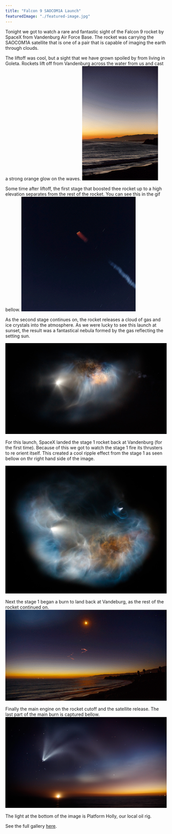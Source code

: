 ```yaml
---
title: "Falcon 9 SAOCOM1A Launch"
featuredImage: "./featured-image.jpg"
---
```

Tonight we got to watch a rare and fantastic sight of the Falcon 9 rocket by SpaceX from Vandenburg Air Force Base.
The rocket was carrying the SAOCOM1A satellite that is one of a pair that is capable of imaging the earth through clouds.

The liftoff was cool, but a sight that we have grown spoiled by from living in Goleta.
Rockets lift off from Vandenburg across the water from us and cast a strong orange glow on the waves.
![Liftoff](launch.gif)

Some time after liftoff, the first stage that boosted thee rocket up to a high elevation separates from the rest of the
rocket. You can see this in the gif bellow.
![Separation](launch2.gif)

As the second stage continues on, the rocket releases a cloud of gas and ice crystals into the atmosphere.
As we were lucky to see this launch at sunset, the result was a fantastical nebula formed by the gas reflecting
the setting sun.

![Separation](featured-image.jpg)

For this launch, SpaceX landed the stage 1 rocket back at Vandenburg (for the first time). Because of this we
got to watch the stage 1 fire its thrusters to re orient itself. This created a cool ripple effect from the stage 1 as seen
bellow on thr right hand side of the image.


![Thrusters Fire](nebula.jpg)


Next the stage 1 began a burn to land back at Vandeburg, as the rest of the rocket continued on.
![Stage 1 Landing](launch3.gif)

Finally the main engine on the rocket cutoff and the satellite release. The last part of the main burn is captured bellow.
![Main Engine Cutoff](cutoff.jpg)

The light at the bottom of the image is Platform Holly, our local oil rig.

See the full gallery [here](https://photos.google.com/share/AF1QipOal4oKuHWbFCMxc2L1A-FUrjdSCSi3Agu878X58h2XU7Iijm2KajE0oS4w9daQfw?key=UENOUUdTUXcyb2t4TDdwTUJoR2s3UnE0eno1MWt3).
